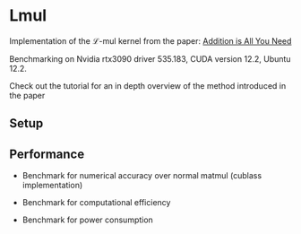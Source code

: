 # Lmul

Implementation of the $\mathcal{L}$-mul kernel from the paper: [Addition is All You Need](https://arxiv.org/pdf/2410.00907v2)

Benchmarking on Nvidia rtx3090 driver 535.183, CUDA version 12.2, Ubuntu 12.2.

Check out the tutorial for an in depth overview of the method introduced in the paper

## Setup

## Performance

- Benchmark for numerical accuracy over normal matmul (cublass implementation)

- Benchmark for computational efficiency 

- Benchmark for power consumption

